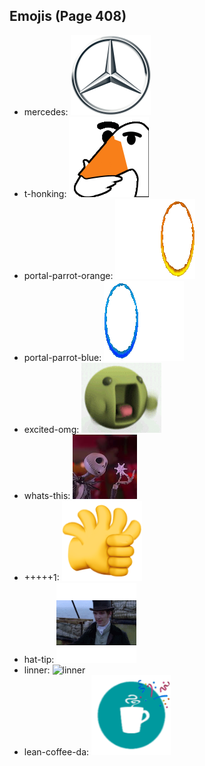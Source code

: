
## Emojis (Page 408)

* mercedes: ![mercedes](output/mercedes.png)
* t-honking: ![t-honking](output/t-honking.gif)
* portal-parrot-orange: ![portal-parrot-orange](output/portal-parrot-orange.gif)
* portal-parrot-blue: ![portal-parrot-blue](output/portal-parrot-blue.gif)
* excited-omg: ![excited-omg](output/excited-omg.gif)
* whats-this: ![whats-this](output/whats-this.png)
* +++++1: ![+++++1](output/+++++1.png)
* hat-tip: ![hat-tip](output/hat-tip.gif)
* linner: ![linner](output/linner)
* lean-coffee-da: ![lean-coffee-da](output/lean-coffee-da.png)
